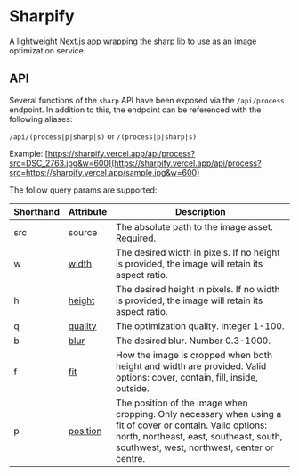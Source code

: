 # Sharpify

A lightweight Next.js app wrapping the [sharp](https://sharp.pixelplumbing.com/) lib to use as an image optimization service.

## API

Several functions of the `sharp` API have been exposed via the `/api/process` endpoint. In addition to this, the endpoint can be referenced with the following aliases:

`/api/(process|p|sharp|s)` or `/(process|p|sharp|s)`

Example: [https://sharpify.vercel.app/api/process?src=DSC_2763.jpg&w=600](https://sharpify.vercel.app/api/process?src=https://sharpify.vercel.app/sample.jpg&w=600)

The follow query params are supported:

| Shorthand | Attribute | Description                                                                                                                                                                                          |
|-----------|-----------|------------------------------------------------------------------------------------------------------------------------------------------------------------------------------------------------------|
| src       | source    | The absolute path to the image asset. Required.                                                                                                                                                      |
| w         | [width](https://sharp.pixelplumbing.com/api-resize#resize)     | The desired width in pixels. If no height is provided, the image will retain its aspect ratio.                                                                                                       |
| h         | [height](https://sharp.pixelplumbing.com/api-resize#resize)    | The desired height in pixels. If no width is provided, the image will retain its aspect ratio.                                                                                                       |
| q         | [quality](https://sharp.pixelplumbing.com/api-output#jpeg)   | The optimization quality. Integer 1-100.                                                                                                                                                             |
| b         | [blur](https://sharp.pixelplumbing.com/api-operation#blur)      | The desired blur. Number 0.3-1000.                                                                                                                                                                   |
| f         | [fit](https://sharp.pixelplumbing.com/api-resize#resize)       | How the image is cropped when both height and width are provided. Valid options: cover, contain, fill, inside, outside.                                                                              |
| p         | [position](https://sharp.pixelplumbing.com/api-resize#resize)  | The position of the image when cropping. Only necessary when using a fit of cover or contain. Valid options: north, northeast, east, southeast, south, southwest, west, northwest, center or centre. |
